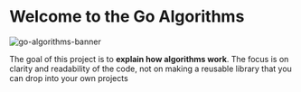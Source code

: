 # Welcome to the Go Algorithms

![go-algorithms-banner](http://i.imgur.com/ji6ZMfV.png)

The goal of this project is to **explain how algorithms work**. The focus is on clarity and readability of the code, not on making a reusable library that you can drop into your own projects
